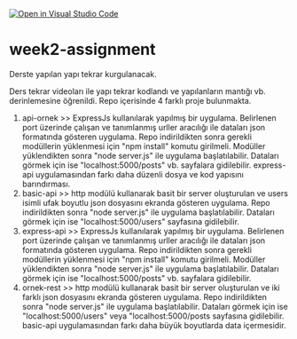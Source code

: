 [![Open in Visual Studio Code](https://classroom.github.com/assets/open-in-vscode-f059dc9a6f8d3a56e377f745f24479a46679e63a5d9fe6f495e02850cd0d8118.svg)](https://classroom.github.com/online_ide?assignment_repo_id=6928516&assignment_repo_type=AssignmentRepo)
# week2-assignment
Derste yapılan yapı tekrar kurgulanacak.



Ders tekrar videoları ile yapı tekrar kodlandı ve yapılanların mantığı vb. derinlemesine öğrenildi. 
Repo içerisinde 4 farklı proje bulunmakta. 

1. api-ornek >> ExpressJs kullanılarak yapılmış bir uygulama. Belirlenen port üzerinde çalışan ve tanımlanmış urller aracılığı ile dataları json formatında gösteren uygulama. Repo indirildikten sonra gerekli modüllerin yüklenmesi için "npm install" komutu girilmeli. Modüller yüklendikten sonra "node server.js" ile uygulama başlatılabilir. Dataları görmek için ise "localhost:5000/posts" vb. sayfalara gidilebilir. express-api uygulamasından farkı daha düzenli dosya ve kod yapısını barındırması.
2. basic-api >> http modülü kullanarak basit bir server oluşturulan ve users isimli ufak boyutlu json dosyasını ekranda gösteren uygulama. Repo indirildikten sonra "node server.js" ile uygulama başlatılabilir. Dataları görmek için ise "localhost:5000/users" sayfasına gidilebilir.
3. express-api >> ExpressJs kullanılarak yapılmış bir uygulama. Belirlenen port üzerinde çalışan ve tanımlanmış urller aracılığı ile dataları json formatında gösteren uygulama. Repo indirildikten sonra gerekli modüllerin yüklenmesi için "npm install" komutu girilmeli. Modüller yüklendikten sonra "node server.js" ile uygulama başlatılabilir. Dataları görmek için ise "localhost:5000/posts" vb. sayfalara gidilebilir.
4. ornek-rest >> http modülü kullanarak basit bir server oluşturulan ve iki farklı json dosyasını ekranda gösteren uygulama. Repo indirildikten sonra "node server.js" ile uygulama başlatılabilir. Dataları görmek için ise "localhost:5000/users" veya "localhost:5000/posts sayfasına gidilebilir. basic-api uygulamasından farkı daha büyük boyutlarda data içermesidir.